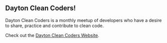 ## Dayton Clean Coders!

Dayton Clean Coders is a monthly meetup of developers who have a desire to share, practice and contribute to clean code.

Check out the [Dayton Clean Coders Website](http://daytoncleancoders.com/).
